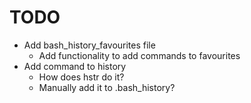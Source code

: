 # TODO

* Add bash_history_favourites file
    * Add functionality to add commands to favourites
* Add command to history
    * How does hstr do it?
    * Manually add it to .bash_history?